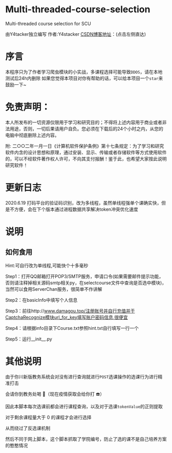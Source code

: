 # Multi-threaded-course-selection
Multi-threaded course selection for SCU

由Y4tacker独立编写
作者:Y4stacker
[CSDN博客地址](https://blog.csdn.net/solitudi)：(点击左侧直达)
# 序言

本程序只为了作者学习爬虫模块的小实战，多课程选择可能导致`DDOS`，请在本地测试后24h内删除
如果您觉得本项目对你有帮助的话，可以给本项目一个`star`来鼓励一下~

# 免责声明：

本人所发布的一切资源仅限用于学习和研究目的；不得将上述内容用于商业或者非法用途，否则，一切后果请用户自负。您必须在下载后的24个小时之内，从您的电脑中彻底删除上述内容。

附: 二○○二年一月一日《计算机软件保护条例》第十七条规定：为了学习和研究软件内含的设计思想和原理，通过安装、显示、传输或者存储软件等方式使用软件的，可以不经软件著作权人许可，不向其支付报酬！鉴于此，也希望大家按此说明研究软件！

# 更新日志

2020.6.19 打码平台的验证码识别，改为多线程，虽然单线程强单个课确实快，但是不方便，会在下个版本通过进程数据共享解决token冲突优化速度


# 说明
## 如何食用
Hint:可自行改为单线程,可能快个十多毫秒

Step1：打开QQ邮箱打开POP3/SMTP服务，申请口令(如果需要邮件提示功能，否则请注释掉相关源码smtp相关py，在selectcourse文件中查询是否选中模块)，当然可以食用ServerChan服务，很简单不作讲解

Step2：在basicInfo中填写个人信息

Step3：前往http://www.damagou.top/注册账号并自行充值并于CaptchaRecognize模块url_for_key填写账户密码信息,很便宜

Step4：请根据info目录下Course.txt参照hint.txt自行填写一行一个

Step5：运行__init__.py

# 其他说明

由于你川新版教务系统会对没有进行查询就进行`POST`选课操作的选课行为进行精准打击

会请你到教务处喝 🍵（现在疫情获取会给你打 ☎️）

因此本脚本每次选课前都会进行课程查询，以及对于选课`tokenValue`的正则提取

对于剩余课程量大于 0 的课程才会进行选择

从而绕过了反选课机制

然后不同于网上脚本，这个脚本抓取了学院编号，防止了选的课不是自己培养方案的憨憨情况

